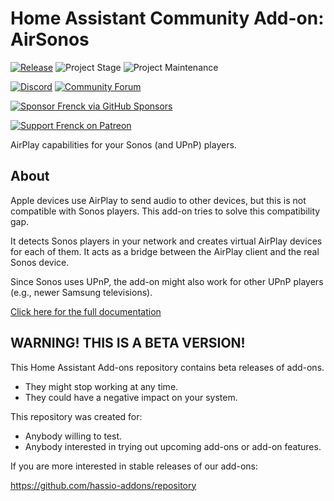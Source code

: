 # Home Assistant Community Add-on: AirSonos

[![Release][release-shield]][release] ![Project Stage][project-stage-shield] ![Project Maintenance][maintenance-shield]

[![Discord][discord-shield]][discord] [![Community Forum][forum-shield]][forum]

[![Sponsor Frenck via GitHub Sponsors][github-sponsors-shield]][github-sponsors]

[![Support Frenck on Patreon][patreon-shield]][patreon]

AirPlay capabilities for your Sonos (and UPnP) players.

## About

Apple devices use AirPlay to send audio to other devices, but this is not
compatible with Sonos players. This add-on tries to solve this
compatibility gap.

It detects Sonos players in your network and creates virtual AirPlay
devices for each of them. It acts as a bridge between the AirPlay client
and the real Sonos device.

Since Sonos uses UPnP, the add-on might also work for other UPnP players
(e.g., newer Samsung televisions).

[Click here for the full documentation][docs]

## WARNING! THIS IS A BETA VERSION!

This Home Assistant Add-ons repository contains beta releases of add-ons.

- They might stop working at any time.
- They could have a negative impact on your system.

This repository was created for:

- Anybody willing to test.
- Anybody interested in trying out upcoming add-ons or add-on features.

If you are more interested in stable releases of our add-ons:

<https://github.com/hassio-addons/repository>

[discord-shield]: https://img.shields.io/discord/478094546522079232.svg
[discord]: https://discord.me/hassioaddons
[docs]: https://github.com/hassio-addons/addon-airsonos/blob/v2.3.1/README.md
[forum-shield]: https://img.shields.io/badge/community-forum-brightgreen.svg
[forum]: https://community.home-assistant.io/t/home-assistant-community-add-on-airsonos/36796?u=frenck
[github-sponsors-shield]: https://frenck.dev/wp-content/uploads/2019/12/github_sponsor.png
[github-sponsors]: https://github.com/sponsors/frenck
[maintenance-shield]: https://img.shields.io/maintenance/yes/2020.svg
[patreon-shield]: https://frenck.dev/wp-content/uploads/2019/12/patreon.png
[patreon]: https://www.patreon.com/frenck
[project-stage-shield]: https://img.shields.io/badge/project%20stage-production%20ready-brightgreen.svg
[release-shield]: https://img.shields.io/badge/version-v2.3.1-blue.svg
[release]: https://github.com/hassio-addons/addon-airsonos/tree/v2.3.1